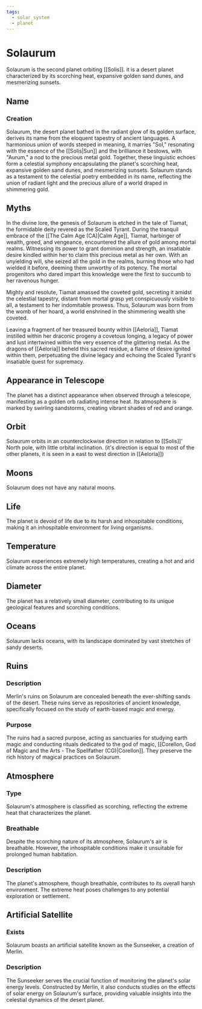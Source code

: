 ```yaml
---
tags:
  - solar_system
  - planet
---
```

# Solaurum

Solaurum is the second planet orbiting [[Solis]]. it is a desert planet characterized by its scorching heat, expansive golden sand dunes, and mesmerizing sunsets. 

## Name
### Creation

Solaurum, the desert planet bathed in the radiant glow of its golden surface, derives its name from the eloquent tapestry of ancient languages. A harmonious union of words steeped in meaning, it marries "Sol," resonating with the essence of the [[Solis|Sun]] and the brilliance it bestows, with "Aurum," a nod to the precious metal gold. Together, these linguistic echoes form a celestial symphony encapsulating the planet's scorching heat, expansive golden sand dunes, and mesmerizing sunsets. Solaurum stands as a testament to the celestial poetry embedded in its name, reflecting the union of radiant light and the precious allure of a world draped in shimmering gold.

## Myths

In the divine lore, the genesis of Solaurum is etched in the tale of Tiamat, the formidable deity revered as the Scaled Tyrant. During the tranquil embrace of the [[The Calm Age (CA)|Calm Age]], Tiamat, harbinger of wealth, greed, and vengeance, encountered the allure of gold among mortal realms. Witnessing its power to grant dominion and strength, an insatiable desire kindled within her to claim this precious metal as her own. With an unyielding will, she seized all the gold in the realms, burning those who had wielded it before, deeming them unworthy of its potency. The mortal progenitors who dared impart this knowledge were the first to succumb to her ravenous hunger.

Mighty and resolute, Tiamat amassed the coveted gold, secreting it amidst the celestial tapestry, distant from mortal grasp yet conspicuously visible to all, a testament to her indomitable prowess. Thus, Solaurum was born from the womb of her hoard, a world enshrined in the shimmering wealth she coveted.

Leaving a fragment of her treasured bounty within [[Aeloria]], Tiamat instilled within her draconic progeny a covetous longing, a legacy of power and lust intertwined within the very essence of the glittering metal. As the dragons of [[Aeloria]] beheld this sacred residue, a flame of desire ignited within them, perpetuating the divine legacy and echoing the Scaled Tyrant's insatiable quest for supremacy.

## Appearance in Telescope

The planet has a distinct appearance when observed through a telescope, manifesting as a golden orb radiating intense heat. Its atmosphere is marked by swirling sandstorms, creating vibrant shades of red and orange.

## Orbit

Solaurum orbits in an counterclockwise direction in relation to [[Solis]]' North pole, with little orbital inclination. (it's direction is equal to most of the other planets, it is seen in a east to west direction in [[Aeloria]])

## Moons

Solaurum does not have any natural moons.

## Life

The planet is devoid of life due to its harsh and inhospitable conditions, making it an inhospitable environment for living organisms.

## Temperature

Solaurum experiences extremely high temperatures, creating a hot and arid climate across the entire planet.

## Diameter

The planet has a relatively small diameter, contributing to its unique geological features and scorching conditions.

## Oceans

Solaurum lacks oceans, with its landscape dominated by vast stretches of sandy deserts.

## Ruins

### Description

Merlin's ruins on Solaurum are concealed beneath the ever-shifting sands of the desert. These ruins serve as repositories of ancient knowledge, specifically focused on the study of earth-based magic and energy.

### Purpose

The ruins had a sacred purpose, acting as sanctuaries for studying earth magic and conducting rituals dedicated to the god of magic, [[Corellon, God of Magic and the Arts - The Spellfather (CG)|Corellon]]. They preserve the rich history of magical practices on Solaurum.

## Atmosphere

### Type

Solaurum's atmosphere is classified as scorching, reflecting the extreme heat that characterizes the planet.

### Breathable

Despite the scorching nature of its atmosphere, Solaurum's air is breathable. However, the inhospitable conditions make it unsuitable for prolonged human habitation.

### Description

The planet's atmosphere, though breathable, contributes to its overall harsh environment. The extreme heat poses challenges to any potential exploration or settlement.

## Artificial Satellite

### Exists

Solaurum boasts an artificial satellite known as the Sunseeker, a creation of Merlin.

### Description

The Sunseeker serves the crucial function of monitoring the planet's solar energy levels. Constructed by Merlin, it also conducts studies on the effects of solar energy on Solaurum's surface, providing valuable insights into the celestial dynamics of the desert planet.


